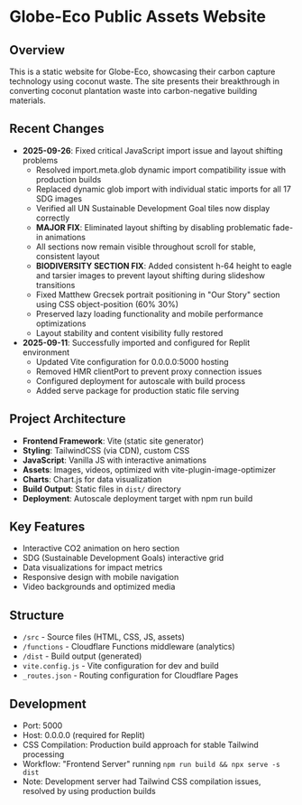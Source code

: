 # Globe-Eco Public Assets Website

## Overview
This is a static website for Globe-Eco, showcasing their carbon capture technology using coconut waste. The site presents their breakthrough in converting coconut plantation waste into carbon-negative building materials.

## Recent Changes
- **2025-09-26**: Fixed critical JavaScript import issue and layout shifting problems
  - Resolved import.meta.glob dynamic import compatibility issue with production builds
  - Replaced dynamic glob import with individual static imports for all 17 SDG images
  - Verified all UN Sustainable Development Goal tiles now display correctly
  - **MAJOR FIX**: Eliminated layout shifting by disabling problematic fade-in animations
  - All sections now remain visible throughout scroll for stable, consistent layout
  - **BIODIVERSITY SECTION FIX**: Added consistent h-64 height to eagle and tarsier images to prevent layout shifting during slideshow transitions
  - Fixed Matthew Grecsek portrait positioning in "Our Story" section using CSS object-position (60% 30%)
  - Preserved lazy loading functionality and mobile performance optimizations
  - Layout stability and content visibility fully restored
- **2025-09-11**: Successfully imported and configured for Replit environment
  - Updated Vite configuration for 0.0.0.0:5000 hosting
  - Removed HMR clientPort to prevent proxy connection issues
  - Configured deployment for autoscale with build process
  - Added serve package for production static file serving

## Project Architecture
- **Frontend Framework**: Vite (static site generator)
- **Styling**: TailwindCSS (via CDN), custom CSS
- **JavaScript**: Vanilla JS with interactive animations
- **Assets**: Images, videos, optimized with vite-plugin-image-optimizer
- **Charts**: Chart.js for data visualization
- **Build Output**: Static files in `dist/` directory
- **Deployment**: Autoscale deployment target with npm run build

## Key Features
- Interactive CO2 animation on hero section
- SDG (Sustainable Development Goals) interactive grid
- Data visualizations for impact metrics
- Responsive design with mobile navigation
- Video backgrounds and optimized media

## Structure
- `/src` - Source files (HTML, CSS, JS, assets)
- `/functions` - Cloudflare Functions middleware (analytics)
- `/dist` - Build output (generated)
- `vite.config.js` - Vite configuration for dev and build
- `_routes.json` - Routing configuration for Cloudflare Pages

## Development
- Port: 5000
- Host: 0.0.0.0 (required for Replit)
- CSS Compilation: Production build approach for stable Tailwind processing
- Workflow: "Frontend Server" running `npm run build && npx serve -s dist`
- Note: Development server had Tailwind CSS compilation issues, resolved by using production builds
